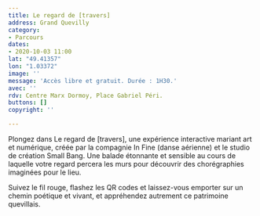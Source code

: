 ```yaml
---
title: Le regard de [travers]
address: Grand Quevilly
category:
- Parcours
dates:
- 2020-10-03 11:00
lat: "49.41357"
lon: "1.03372"
image: ''
message: 'Accès libre et gratuit. Durée : 1H30.'
avec: ''
rdv: Centre Marx Dormoy, Place Gabriel Péri.
buttons: []
copyright: ''

---
```

Plongez dans Le regard de \[travers\], une expérience interactive mariant art et numérique, créée par la compagnie In Fine (danse aérienne) et le studio de création Small Bang. Une balade étonnante et sensible au cours de laquelle votre regard percera les murs pour découvrir des chorégraphies imaginées pour le lieu.

Suivez le fil rouge, flashez les QR codes et laissez-vous emporter sur un chemin poétique et vivant, et appréhendez autrement ce patrimoine quevillais.